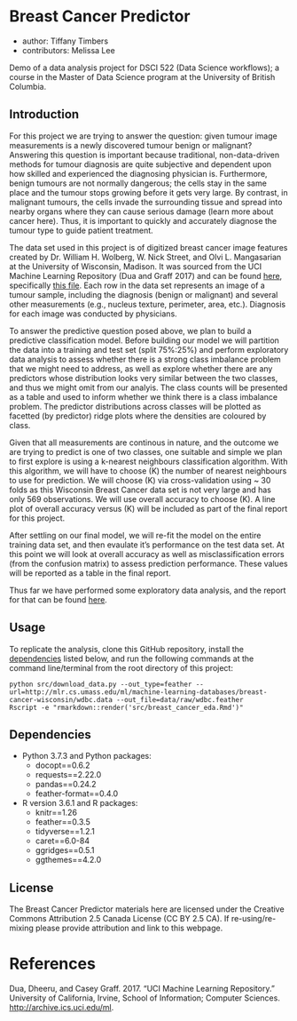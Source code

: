 
# Breast Cancer Predictor

  - author: Tiffany Timbers
  - contributors: Melissa Lee

Demo of a data analysis project for DSCI 522 (Data Science workflows); a
course in the Master of Data Science program at the University of
British Columbia.

## Introduction

For this project we are trying to answer the question: given tumour
image measurements is a newly discovered tumour benign or malignant?
Answering this question is important because traditional,
non-data-driven methods for tumour diagnosis are quite subjective and
dependent upon how skilled and experienced the diagnosing physician is.
Furthermore, benign tumours are not normally dangerous; the cells stay
in the same place and the tumour stops growing before it gets very
large. By contrast, in malignant tumours, the cells invade the
surrounding tissue and spread into nearby organs where they can cause
serious damage (learn more about cancer here). Thus, it is important to
quickly and accurately diagnose the tumour type to guide patient
treatment.

The data set used in this project is of digitized breast cancer image
features created by Dr. William H. Wolberg, W. Nick Street, and Olvi L.
Mangasarian at the University of Wisconsin, Madison. It was sourced from
the UCI Machine Learning Repository (Dua and Graff 2017) and can be
found
[here](https://archive.ics.uci.edu/ml/datasets/Breast+Cancer+Wisconsin+\(Diagnostic\)),
specifically [this
file](http://mlr.cs.umass.edu/ml/machine-learning-databases/breast-cancer-wisconsin/wdbc.data).
Each row in the data set represents an image of a tumour sample,
including the diagnosis (benign or malignant) and several other
measurements (e.g., nucleus texture, perimeter, area, etc.). Diagnosis
for each image was conducted by physicians.

To answer the predictive question posed above, we plan to build a
predictive classification model. Before building our model we will
partition the data into a training and test set (split 75%:25%) and
perform exploratory data analysis to assess whether there is a strong
class imbalance problem that we might need to address, as well as
explore whether there are any predictors whose distribution looks very
similar between the two classes, and thus we might omit from our
analyis. The class counts will be presented as a table and used to
inform whether we think there is a class imbalance problem. The
predictor distributions across classes will be plotted as facetted (by
predictor) ridge plots where the densities are coloured by class.

Given that all measurements are continous in nature, and the outcome we
are trying to predict is one of two classes, one suitable and simple we
plan to first explore is using a k-nearest neighbours classification
algorithm. With this algorithm, we will have to choose \(K\) the number
of nearest neighbours to use for prediction. We will choose \(K\) via
cross-validation using ~ 30 folds as this Wisconsin Breast Cancer data
set is not very large and has only 569 observations. We will use overall
accuracy to choose \(K\). A line plot of overall accuracy versus \(K\)
will be included as part of the final report for this project.

After settling on our final model, we will re-fit the model on the
entire training data set, and then evaulate it’s performance on the test
data set. At this point we will look at overall accuracy as well as
misclassification errors (from the confusion matrix) to assess
prediction performance. These values will be reported as a table in the
final report.

Thus far we have performed some exploratory data analysis, and the
report for that can be found [here](src/breast_cancer_eda.md).

## Usage

To replicate the analysis, clone this GitHub repository, install the
[dependencies](#dependencies) listed below, and run the following
commands at the command line/terminal from the root directory of this
project:

    python src/download_data.py --out_type=feather --url=http://mlr.cs.umass.edu/ml/machine-learning-databases/breast-cancer-wisconsin/wdbc.data --out_file=data/raw/wdbc.feather
    Rscript -e "rmarkdown::render('src/breast_cancer_eda.Rmd')"

## Dependencies

  - Python 3.7.3 and Python packages:
      - docopt==0.6.2
      - requests==2.22.0
      - pandas==0.24.2
      - feather-format==0.4.0
  - R version 3.6.1 and R packages:
      - knitr==1.26
      - feather==0.3.5
      - tidyverse==1.2.1
      - caret==6.0-84
      - ggridges==0.5.1
      - ggthemes==4.2.0

## License

The Breast Cancer Predictor materials here are licensed under the
Creative Commons Attribution 2.5 Canada License (CC BY 2.5 CA). If
re-using/re-mixing please provide attribution and link to this webpage.

# References

<div id="refs" class="references">

<div id="ref-Dua2019">

Dua, Dheeru, and Casey Graff. 2017. “UCI Machine Learning Repository.”
University of California, Irvine, School of Information; Computer
Sciences. <http://archive.ics.uci.edu/ml>.

</div>

</div>
